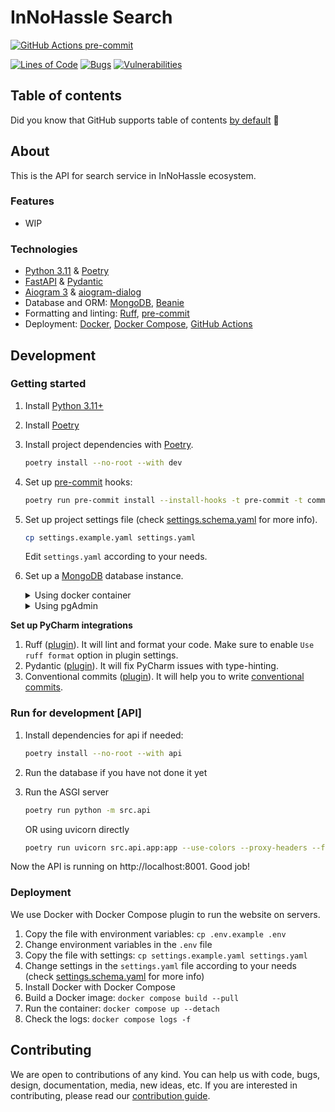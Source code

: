 # InNoHassle Search

[![GitHub Actions pre-commit](https://img.shields.io/github/actions/workflow/status/one-zero-eight/search/pre-commit.yaml?label=pre-commit)](https://github.com/one-zero-eight/search/actions)

[![Lines of Code](https://sonarcloud.io/api/project_badges/measure?project=one-zero-eight_search&metric=ncloc)](https://sonarcloud.io/summary/new_code?id=one-zero-eight_search)
[![Bugs](https://sonarcloud.io/api/project_badges/measure?project=one-zero-eight_search&metric=bugs)](https://sonarcloud.io/summary/new_code?id=one-zero-eight_search)
[![Vulnerabilities](https://sonarcloud.io/api/project_badges/measure?project=one-zero-eight_search&metric=vulnerabilities)](https://sonarcloud.io/summary/new_code?id=one-zero-eight_search)

## Table of contents

Did you know that GitHub supports table of
contents [by default](https://github.blog/changelog/2021-04-13-table-of-contents-support-in-markdown-files/) 🤔

## About

This is the API for search service in InNoHassle ecosystem.

### Features

- WIP
### Technologies

- [Python 3.11](https://www.python.org/downloads/release/python-3117/) & [Poetry](https://python-poetry.org/docs/)
- [FastAPI](https://fastapi.tiangolo.com/) & [Pydantic](https://docs.pydantic.dev/latest/)
- [Aiogram 3](https://docs.aiogram.dev/en/latest/) & [aiogram-dialog](https://aiogram-dialog.readthedocs.io/)
- Database and ORM: [MongoDB](https://www.mongodb.com/), [Beanie](https://beanie-odm.dev/)
- Formatting and linting: [Ruff](https://docs.astral.sh/ruff/), [pre-commit](https://pre-commit.com/)
- Deployment: [Docker](https://www.docker.com/), [Docker Compose](https://docs.docker.com/compose/),
  [GitHub Actions](https://github.com/features/actions)

## Development

### Getting started

1. Install [Python 3.11+](https://www.python.org/downloads/release/python-3117/)
2. Install [Poetry](https://python-poetry.org/docs/)
3. Install project dependencies with [Poetry](https://python-poetry.org/docs/cli/#options-2).
   ```bash
   poetry install --no-root --with dev
   ```
4. Set up [pre-commit](https://pre-commit.com/) hooks:

   ```bash
   poetry run pre-commit install --install-hooks -t pre-commit -t commit-msg
   ```
5. Set up project settings file (check [settings.schema.yaml](../InNoHassle-Search/settings.schema.yaml) for more info).
   ```bash
   cp settings.example.yaml settings.yaml
   ```
   Edit `settings.yaml` according to your needs.
6. Set up a [MongoDB](https://www.mongodb.com/) database instance.
   <details>
    <summary>Using docker container</summary>

    - Set up database settings for [docker-compose](https://docs.docker.com/compose/) container
      in `.env` file:х
      ```bash
      cp .env.example .env
      ```
    - Run the database instance:
      ```bash
      docker compose up -d db
      ```

    - Make sure to set up the actual database connection in `settings.yaml`, for example:
      ```yaml
      db_url: mongodb+srv://username:password@host
      ```

   </details>
   <details>
    <summary>Using pgAdmin</summary>

    - Connect to the PostgreSQL server using pgAdmin
    - Set up a new database in the server: `Edit > New Object > New database`
    - Use the database name in `settings.yaml` file, for example `innohassle-events`:
      ```yaml
      db_url: mongodb+srv://username:password@host
      ```
   </details>

**Set up PyCharm integrations**

1. Ruff ([plugin](https://plugins.jetbrains.com/plugin/20574-ruff)).
   It will lint and format your code.
   Make sure to enable `Use ruff format` option in plugin settings.
2. Pydantic ([plugin](https://plugins.jetbrains.com/plugin/12861-pydantic)).
   It will fix PyCharm issues with
   type-hinting.
3. Conventional commits ([plugin](https://plugins.jetbrains.com/plugin/13389-conventional-commit)).
   It will help you
   to write [conventional commits](https://www.conventionalcommits.org/en/v1.0.0/).

### Run for development [API]

1. Install dependencies for api if needed:
   ```bash
   poetry install --no-root --with api
   ```
2. Run the database if you have not done it yet

3. Run the ASGI server
   ```bash
   poetry run python -m src.api
   ```
   OR using uvicorn directly
   ```bash
   poetry run uvicorn src.api.app:app --use-colors --proxy-headers --forwarded-allow-ips=* --port=8001
   ```

Now the API is running on http://localhost:8001. Good job!


### Deployment

We use Docker with Docker Compose plugin to run the website on servers.

1. Copy the file with environment variables: `cp .env.example .env`
2. Change environment variables in the `.env` file
3. Copy the file with settings: `cp settings.example.yaml settings.yaml`
4. Change settings in the `settings.yaml` file according to your needs
   (check [settings.schema.yaml](../InNoHassle-Search/settings.schema.yaml) for more info)
5. Install Docker with Docker Compose
6. Build a Docker image: `docker compose build --pull`
7. Run the container: `docker compose up --detach`
8. Check the logs: `docker compose logs -f`

## Contributing

We are open to contributions of any kind.
You can help us with code, bugs, design, documentation, media, new ideas, etc.
If you are interested in contributing, please read
our [contribution guide](https://github.com/one-zero-eight/.github/blob/main/CONTRIBUTING.md).
